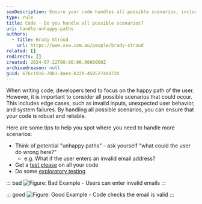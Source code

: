 ```yaml
---
seoDescription: Ensure your code handles all possible scenarios, including edge cases, to improve robustness and reliability.
type: rule
title: Code - Do you handle all possible scenarios?
uri: handle-unhappy-paths
authors:
  - title: Brady Stroud
    url: https://www.ssw.com.au/people/brady-stroud
related: []
redirects: []
created: 2024-07-22T00:00:00.0000000Z
archivedreason: null
guid: 676c1916-78b1-4ae4-b22b-4585274a873d
---
```


When writing code, developers tend to focus on the happy path of the user. However, it is important to consider all possible scenarios that could occur. This includes edge cases, such as invalid inputs, unexpected user behavior, and system failures. By handling all possible scenarios, you can ensure that your code is robust and reliable.

<!--endintro-->

Here are some tips to help you spot where you need to handle more scenarios:

* Think of potential "unhappy paths" - ask yourself "what could the user do wrong here?"
  * e.g. What if the user enters an invalid email address?
* Get a [test please](/conduct-a-test-please) on all your code
* Do some [exploratory testing](/what-is-exploratory-testing)

::: bad
![Figure: Bad Example - Users can enter invalid emails](image.png)
:::

::: good
![Figure: Good Example - Code checks the email is valid](image-1.png)
:::
